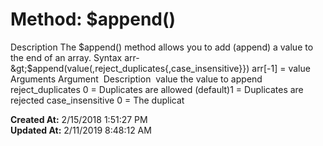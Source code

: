 # Method: $append()

Description The $append() method allows you to add (append) a value to the end of an array. Syntax arr-&gt;$append(value(,reject_duplicates{,case_insensitive}}) arr[-1] = value Arguments Argument  Description  value the value to append reject_duplicates 0 = Duplicates are allowed (default)1 = Duplicates are rejected case_insensitive 0 = The duplicat  

**Created At:** 2/15/2018 1:51:27 PM  
**Updated At:** 2/11/2019 8:48:12 AM  


